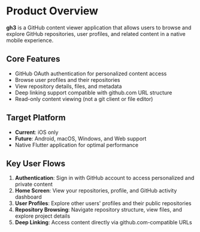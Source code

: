 # Product Overview

**gh3** is a GitHub content viewer application that allows users to browse and explore GitHub repositories, user profiles, and related content in a native mobile experience.

## Core Features
- GitHub OAuth authentication for personalized content access
- Browse user profiles and their repositories
- View repository details, files, and metadata
- Deep linking support compatible with github.com URL structure
- Read-only content viewing (not a git client or file editor)

## Target Platform
- **Current**: iOS only
- **Future**: Android, macOS, Windows, and Web support
- Native Flutter application for optimal performance

## Key User Flows
1. **Authentication**: Sign in with GitHub account to access personalized and private content
2. **Home Screen**: View your repositories, profile, and GitHub activity dashboard
3. **User Profiles**: Explore other users' profiles and their public repositories
4. **Repository Browsing**: Navigate repository structure, view files, and explore project details
5. **Deep Linking**: Access content directly via github.com-compatible URLs